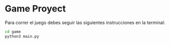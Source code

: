# Game Proyect

Para correr el juego debes seguir las siguientes instrucciones en la terminal:

```sh
cd game 
python3 main.py
```


